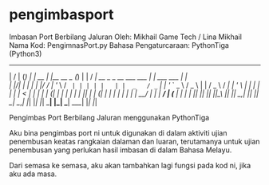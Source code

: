 # pengimbasport
Imbasan Port Berbilang Jaluran
Oleh: Mikhail Game Tech / Lina Mikhail
Nama Kod: PengimnasPort.py
Bahasa Pengaturcaraan: PythonTiga (Python3)

 __  __   _   _      _               _   _      ____                                _____                 _     
|  \/  | (_) | | __ | |__     __ _  (_) | |    / ___|   __ _   _ __ ___     ___    |_   _|   ___    ___  | |__  
| |\/| | | | | |/ / | '_ \   / _` | | | | |   | |  _   / _` | | '_ ` _ \   / _ \     | |    / _ \  / __| | '_ \ 
| |  | | | | |   <  | | | | | (_| | | | | |   | |_| | | (_| | | | | | | | |  __/     | |   |  __/ | (__  | | | |
|_|  |_| |_| |_|\_\ |_| |_|  \__,_| |_| |_|    \____|  \__,_| |_| |_| |_|  \___|     |_|    \___|  \___| |_| |_|


Pengimbas Port Berbilang Jaluran menggunakan PythonTiga

Aku bina pengimbas port ni untuk digunakan di dalam aktiviti ujian penembusan keatas rangkaian dalaman dan luaran,
terutamanya untuk ujian penembusan yang perlukan hasil imbasan di dalam Bahasa Melayu. 

Dari semasa ke semasa, aku akan tambahkan lagi fungsi pada kod ni, jika aku ada masa. 
